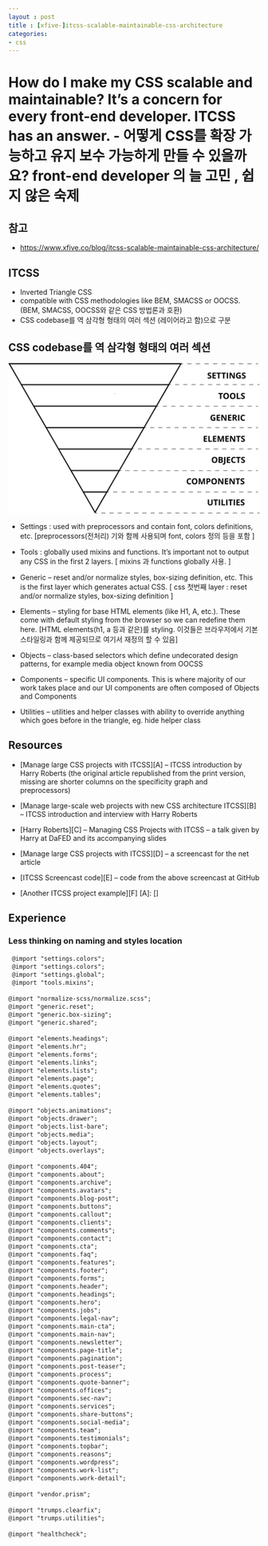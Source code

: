 ```yaml
---
layout : post
title : [xfive-]itcss-scalable-maintainable-css-architecture  
categories: 
- css
---
```


# How do I make my CSS scalable and maintainable? It’s a concern for every front-end developer. ITCSS has an answer. - 어떻게 CSS를 확장 가능하고 유지 보수 가능하게 만들 수 있을까요? front-end developer 의 늘 고민 , 쉽지 않은 숙제 

## 참고 
- https://www.xfive.co/blog/itcss-scalable-maintainable-css-architecture/

## ITCSS 
- Inverted Triangle CSS 
-  compatible with CSS methodologies like BEM, SMACSS or OOCSS.(BEM, SMACSS, OOCSS와 같은 CSS 방법론과 호환)
-   CSS codebase를 역 삼각형 형태의 여러 섹션 (레이어라고 함)으로 구분

## CSS codebase를 역 삼각형 형태의 여러 섹션 

<img src="img/itcss-layers2.svg" alt="" />

- Settings :  used with preprocessors and contain font, colors definitions, etc. [preprocessors(전처리) 기와 함께 사용되며 font, colors 정의 등을 포함 ]

- Tools : globally used mixins and functions. It’s important not to output any CSS in the first 2 layers. [ mixins 과 functions globally 사용. ]

- Generic – reset and/or normalize styles, box-sizing definition, etc. This is the first layer which generates actual CSS. [ css 첫번째 layer : reset and/or normalize styles, box-sizing definition ]


- Elements – styling for base HTML elements (like H1, A, etc.). These come with default styling from the browser so we can redefine them here.
[HTML elements(h1, a 등과 같은)를 styling. 이것들은 브라우저에서 기본 스타일링과 함께 제공되므로 여기서 재정의 할 수 있음]

- Objects – class-based selectors which define undecorated design patterns, for example media object known from OOCSS

- Components – specific UI components. This is where majority of our work takes place and our UI components are often composed of Objects and Components


- Utilities – utilities and helper classes with ability to override anything which goes before in the triangle, eg. hide helper class

## Resources 
- [Manage large CSS projects with ITCSS][A] – ITCSS introduction by Harry Roberts (the original article republished from the print version, missing are shorter columns on the specificity graph and preprocessors)
- [Manage large-scale web projects with new CSS architecture ITCSS][B] –  ITCSS introduction and interview with Harry Roberts
- [Harry Roberts][C] – Managing CSS Projects with ITCSS – a talk given by Harry at DaFED and its accompanying slides

- [Manage large CSS projects with ITCSS][D] – a screencast for the net article
- [ITCSS Screencast code][E] – code from the above screencast at GitHub
- [Another ITCSS project example][F]
[A]: []


## Experience

### Less thinking on naming and styles location
     @import "settings.colors";
     @import "settings.colors";
     @import "settings.global";
     @import "tools.mixins";

    @import "normalize-scss/normalize.scss";
    @import "generic.reset";
    @import "generic.box-sizing";
    @import "generic.shared";

    @import "elements.headings";
    @import "elements.hr";
    @import "elements.forms";
    @import "elements.links";
    @import "elements.lists";
    @import "elements.page";
    @import "elements.quotes";
    @import "elements.tables";

    @import "objects.animations";
    @import "objects.drawer";
    @import "objects.list-bare";
    @import "objects.media";
    @import "objects.layout";
    @import "objects.overlays";

    @import "components.404";
    @import "components.about";
    @import "components.archive";
    @import "components.avatars";
    @import "components.blog-post";
    @import "components.buttons";
    @import "components.callout";
    @import "components.clients";
    @import "components.comments";
    @import "components.contact";
    @import "components.cta";
    @import "components.faq";
    @import "components.features";
    @import "components.footer";
    @import "components.forms";
    @import "components.header";
    @import "components.headings";
    @import "components.hero";
    @import "components.jobs";
    @import "components.legal-nav";
    @import "components.main-cta";
    @import "components.main-nav";
    @import "components.newsletter";
    @import "components.page-title";
    @import "components.pagination";
    @import "components.post-teaser";
    @import "components.process";
    @import "components.quote-banner";
    @import "components.offices";
    @import "components.sec-nav";
    @import "components.services";
    @import "components.share-buttons";
    @import "components.social-media";
    @import "components.team";
    @import "components.testimonials";
    @import "components.topbar";
    @import "components.reasons";
    @import "components.wordpress";
    @import "components.work-list";
    @import "components.work-detail";

    @import "vendor.prism";

    @import "trumps.clearfix";
    @import "trumps.utilities";

    @import "healthcheck";
